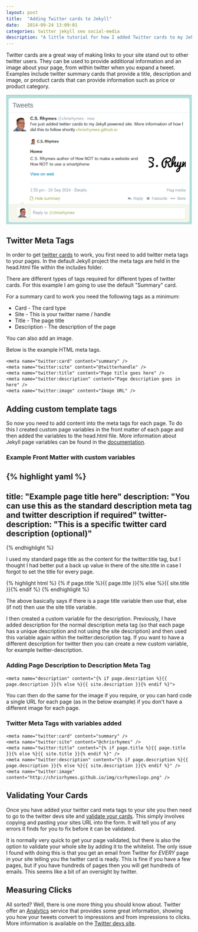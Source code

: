 ```yaml
---
layout: post
title:  "Adding Twitter cards to Jekyll"
date:   2014-09-24 13:09:01
categories: twitter jekyll seo social-media
description: "A little tutorial for how I added Twitter cards to my Jekyll site"
---
```


Twitter cards are a great way of making links to your site stand out to other twitter users. They can be used to provide additional information and an image about your page, from within twitter when you expand a tweet. Examples include twitter summary cards that provide a title, description and image, or product cards that can provide information such as price or product category.

![Example Twitter Card](/img/twitter-card-example.png "Example Twitter Card")

## Twitter Meta Tags

In order to get [twitter cards](https://dev.twitter.com/cards/overview) to work, you first need to add twitter meta tags to your pages. In the default Jekyll project the meta tags are held in the head.html file within the includes folder. 

There are different types of tags required for different types of twitter cards. For this example I am going to use the default "Summary" card. 

For a summary card to work you need the following tags as a minimum:

- Card - The card type
- Site - This is your twitter name / handle
- Title - The page title
- Description - The description of the page

You can also add an image. 

Below is the example HTML meta tags.

    <meta name="twitter:card" content="summary" />
    <meta name="twitter:site" content="@twitterhandle" />
    <meta name="twitter:title" content="Page title goes here" />
    <meta name="twitter:description" content="Page description goes in here" />
    <meta name="twitter:image" content="Image URL" />

## Adding custom template tags

So now you need to add content into the meta tags for each page. To do this I created custom page variables in the front matter of each page and then added the variables to the head.html file. More information about Jekyll page variables can be found in the [documentation](http://jekyllrb.com/docs/variables/). 

### Example Front Matter with custom variables

{% highlight yaml %}
---
title:  "Example page title here"
description: "You can use this as the standard description meta tag and twitter description if required"
twitter-description: "This is a specific twitter card description (optional)"
---
{% endhighlight %}

I used my standard page title as the content for the twitter:title tag, but I thought I had better put a back up value in there of the site.title in case I forgot to set the title for every page.

{% highlight html %}
  {% if page.title %}{{ page.title }}{% else %}{{ site.title }}{% endif %}
{% endhighlight %}
  
The above basically says if there is a page title variable then use that, else (if not) then use the site title variable.

I then created a custom variable for the description. Previously, I have added description for the normal description meta tag (so that each page has a unique description and not using the site description) and then used this variable again within the twitter:description tag. If you want to have a different description for twitter then you can create a new custom variable, for example twitter-description. 

### Adding Page Description to Description Meta Tag

    <meta name="description" content="{% if page.description %}{{ page.description }}{% else %}{{ site.description }}{% endif %}">

You can then do the same for the image if you require, or you can hard code a single URL for each page (as in the below example) if you don't have a different image for each page.

### Twitter Meta Tags with variables added

    <meta name="twitter:card" content="summary" />
    <meta name="twitter:site" content="@chrisrhymes" />
    <meta name="twitter:title" content="{% if page.title %}{{ page.title }}{% else %}{{ site.title }}{% endif %}" />
    <meta name="twitter:description" content="{% if page.description %}{{ page.description }}{% else %}{{ site.description }}{% endif %}" />
    <meta name="twitter:image" content="http://chrisrhymes.github.io/img/csrhymeslogo.png" />

## Validating Your Cards

Once you have added your twitter card meta tags to your site you then need to go to the twitter devs site and [validate your cards](https://cards-dev.twitter.com/validator). This simply involves copying and pasting your sites URL into the form. It will tell you of any errors it finds for you to fix before it can be validated. 

It is normally very quick to get your page validated, but there is also the option to validate your whole site by adding it to the whitelist. The only issue I found with doing this is that you get an email from Twitter for _EVERY_ page in your site telling you the twitter card is ready. This is fine if you have a few pages, but if you have hundreds of pages then you will get hundreds of emails. This seems like a bit of an oversight by twitter. 

## Measuring Clicks

All sorted? Well, there is one more thing you should know about. Twitter offer an [Analytics](https://analytics.twitter.com) service that provides some great information, showing you how your tweets convert to impressions and from impressions to clicks. More information is available on the [Twitter devs site](https://dev.twitter.com/cards/analytics).

